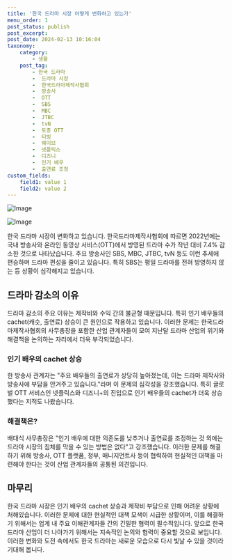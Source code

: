 ```yaml
---
title: '한국 드라마 시장 어떻게 변화하고 있는가'
menu_order: 1
post_status: publish
post_excerpt: 
post_date: 2024-02-13 10:16:04
taxonomy:
    category:
        - 생활
    post_tag:
        - 한국 드라마
        -  드라마 시장
        -  한국드라마제작사협회
        -  방송사
        -  OTT
        -  SBS
        -  MBC
        -  JTBC
        -  tvN
        -  토종 OTT
        -  티빙
        -  웨이브
        -  넷플릭스
        -  디즈니
        -  인기 배우
        -  출연료 조정
custom_fields:
    field1: value 1
    field2: value 2
---
```


![Image](https://imgnews.pstatic.net/image/011/2024/02/13/0004298608_001_20240213055901021.jpg?type=w647)

![Image](https://imgnews.pstatic.net/image/011/2024/02/13/0004298608_002_20240213055901068.jpg?type=w647)

한국 드라마 시장이 변화하고 있습니다. 한국드라마제작사협회에 따르면 2022년에는 국내 방송사와 온라인 동영상 서비스(OTT)에서 방영된 드라마 수가 작년 대비 7.4% 감소한 것으로 나타났습니다. 주요 방송사인 SBS, MBC, JTBC, tvN 등도 이런 추세에 편승하며 드라마 편성을 줄이고 있습니다. 특히 SBS는 평일 드라마를 전혀 방영하지 않는 등 상황이 심각해지고 있습니다.
## 드라마 감소의 이유
드라마 감소의 주요 이유는 제작비와 수익 간의 불균형 때문입니다. 특히 인기 배우들의 cachet(캐슷, 출연료) 상승이 큰 원인으로 작용하고 있습니다. 이러한 문제는 한국드라마제작사협회의 사무총장을 포함한 산업 관계자들이 모여 지난달 드라마 산업의 위기와 해결책을 논의하는 자리에서 더욱 부각되었습니다.
### 인기 배우의 cachet 상승
한 방송사 관계자는 "주요 배우들의 출연료가 상당히 높아졌는데, 이는 드라마 제작사와 방송사에 부담을 안겨주고 있습니다."라며 이 문제의 심각성을 강조했습니다. 특히 글로벌 OTT 서비스인 넷플릭스와 디즈니+의 진입으로 인기 배우들의 cachet가 더욱 상승했다는 지적도 나왔습니다. 
### 해결책은?
배대식 사무총장은 "인기 배우에 대한 의존도를 낮추거나 출연료를 조정하는 것 외에는 드라마 시장의 침체를 막을 수 있는 방법은 없다"고 강조했습니다. 이러한 문제를 해결하기 위해 방송사, OTT 플랫폼, 정부, 매니지먼트사 등이 협력하여 현실적인 대책을 마련해야 한다는 것이 산업 관계자들의 공통된 의견입니다.
## 마무리
한국 드라마 시장은 인기 배우의 cachet 상승과 제작비 부담으로 인해 어려운 상황에 처해있습니다. 이러한 문제에 대한 현실적인 대책 모색이 시급한 상황이며, 이를 해결하기 위해서는 업계 내 주요 이해관계자들 간의 긴밀한 협력이 필수적입니다. 앞으로 한국 드라마 산업이 더 나아가기 위해서는 지속적인 논의와 협력이 중요할 것으로 보입니다. 이러한 변화와 도전 속에서도 한국 드라마는 새로운 모습으로 다시 빛날 수 있을 것이라 기대해 봅니다.
